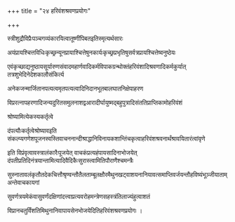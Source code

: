 +++
title = "२४ हरिवंशश्रवणप्रयोगः"

+++

स्त्रीशुद्रौविप्रैःपञ्चगव्यंकारयित्वातूष्णींपिबतइतिस्मृत्यर्थसारः

अयंप्रायश्चित्तविधिःकृच्छ्रन्यूनप्रायाश्चित्तेषुनकार्यःकृच्छ्रप्रभृतिषुसर्वत्रप्रायश्चित्तेष्वनुष्ठेयः

एवंकृच्छाद्यनुष्ठायसूर्यारुणसंवादमहार्णवादिकर्मविपाकग्रन्थोक्तंहरिवंशादिश्रवणादिकर्मकुर्यात् तत्रशुभेदिनेदेशकालौसंकिर्त्य

अनेकजन्मार्जितानपत्यत्वमृतपत्यत्वादिनिदानभूतबालघातनिक्षेपाहरण

विप्ररत्नापहरणादिजन्यदुरितसमुलनाशद्वआरादीर्घायुष्मद्बहुपुत्रादिसंततिप्राप्तिकामोहरिवंशं

श्रोष्यामित्येकस्यकर्तृत्वे

दंपत्यौःकर्तृत्वेश्रोष्यावइति संकल्प्यगणेशपूजनस्वस्तिवाचननान्दीश्राद्धानिविनायकशान्तिंचकृत्वाहरिवंशश्रवनार्थंश्रावयितारंत्वांवृणे

इति विप्रंवृत्वावस्त्रालंकारैःपूजयेत् वाचकंप्रत्यहंपायसादिनाभोजयेत् दंपतीप्रतिदिनंत्रयान्तामित्यादिवैदिकैःसुरास्त्वामितिपौराणैश्चमन्त्रैः

सुस्नातावलंकृतौतदेकचित्तौश्रृण्वन्तौतैलताम्बूलक्षौरमैथुनखट्‌वाशयनानियावत्समाप्तिवर्जयन्तौहविष्यंभूञ्जीयाताम् अन्तेवाचकायगां

सुवर्णत्रयमेकंवासुवर्णंदक्षिणांदत्त्वाप्रत्यवरोहमन्त्रेणसहस्त्रंतिलाज्यंहुत्वाशतं

विप्रानचतुर्विंशतिमिथुनानिवापायसेनभोजयेदितिहरिवंशश्रवणप्रयोगः ।
